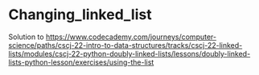 # Changing_linked_list

Solution to https://www.codecademy.com/journeys/computer-science/paths/cscj-22-intro-to-data-structures/tracks/cscj-22-linked-lists/modules/cscj-22-python-doubly-linked-lists/lessons/doubly-linked-lists-python-lesson/exercises/using-the-list
